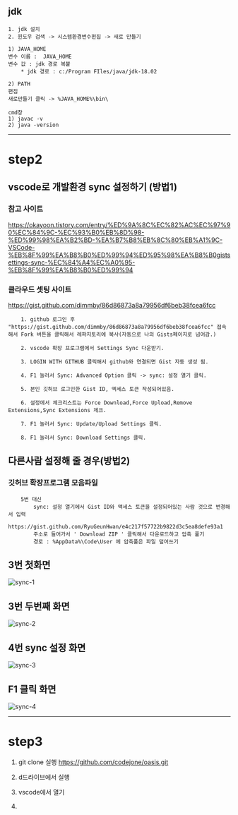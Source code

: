 ## jdk
```
1. jdk 설치 
2. 윈도우 검색 -> 시스템환경변수편집 -> 새로 만들기

1) JAVA_HOME 
변수 이름 :  JAVA_HOME 
변수 값 : jdk 경로 복붙 
	* jdk 경로 : c:/Program FIles/java/jdk-18.02

2) PATH
편집
새로만들기 클릭 -> %JAVA_HOME%\bin\

cmd창 
1) javac -v
2) java -version
```

---

# step2

## vscode로 개발환경 sync 설정하기 (방법1)

### 참고 사이트
https://okayoon.tistory.com/entry/%ED%9A%8C%EC%82%AC%EC%97%90%EC%84%9C-%EC%93%B0%EB%8D%98-%ED%99%98%EA%B2%BD-%EA%B7%B8%EB%8C%80%EB%A1%9C-VSCode-%EB%8F%99%EA%B8%B0%ED%99%94%ED%95%98%EA%B8%B0gistsettings-sync-%EC%84%A4%EC%A0%95-%EB%8F%99%EA%B8%B0%ED%99%94

### 클라우드 셋팅 사이트 
https://gist.github.com/dimmby/86d86873a8a79956df6beb38fcea6fcc

```
	1. github 로그인 후 "https://gist.github.com/dimmby/86d86873a8a79956df6beb38fcea6fcc" 접속해서 Fork 버튼을 클릭해서 레파지토리에 복사(자동으로 나의 Gists페이지로 넘어감.)

	2. vscode 확장 프로그램에서 Settings Sync 다운받기.

	3. LOGIN WITH GITHUB 클릭해서 github와 연결되면 Gist 자동 생성 됨.

	4. F1 눌러서 Sync: Advanced Option 클릭 -> sync: 설정 열기 클릭.

	5. 본인 깃허브 로그인한 Gist ID, 엑세스 토큰 작성되어있음.

	6. 설정에서 체크리스트는 Force Download,Force Upload,Remove Extensions,Sync Extensions 체크.

	7. F1 눌러서 Sync: Update/Upload Settings 클릭.

	8. F1 눌러서 Sync: Download Settings 클릭.

```

## 다른사람 설정해 줄 경우(방법2)
### 깃허브 확장프로그램 모음파일
```
	5번 대신
		sync: 설정 열기에서 Gist ID와 액세스 토큰을 설정되어있는 사람 것으로 변경해서 입력 
		https://gist.github.com/RyuGeunHwan/e4c217f57722b9822d3c5ea8defe93a1
		주소로 들어가서 ' Download ZIP ' 클릭해서 다운로드하고 압축 풀기
		경로 : %AppData%\Code\User 에 압축풀은 파일 덮어쓰기
```

## 3번 첫화면

![sync-1](img/%EC%BA%A1%EC%B2%98.PNG)

## 3번 두번째 화면

![sync-2](img/%EC%BA%A1%EC%B2%981.PNG)

## 4번 sync 설정 화면
![sync-3](img/%EC%BA%A1%EC%B2%982.PNG)

## F1 클릭 화면
![sync-4](img/%EC%BA%A1%EC%B2%983.PNG)


---

# step3

1. git clone 실행 
https://github.com/codejone/oasis.git 

2. d드라이브에서 실행 

3.  vscode에서 열기 

4. 
